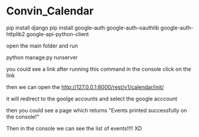# Convin_Calendar

pip install django
pip install google-auth google-auth-oauthlib google-auth-httplib2 google-api-python-client

open the main folder and run

python manage.py runserver

you could see a link after running this command in the console
click on the link

then we can open the http://127.0.0.1:8000/rest/v1/calendar/init/

it will redirect to the goolge accounts and select the google acccount

then you could see a page which returns 
"Events printed successfully on the console!"

Then in the console we can see the list of events!!!! XD

